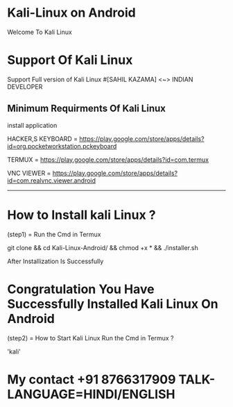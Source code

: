 # Kali-Linux on Android
Welcome To Kali Linux
# Support Of Kali Linux
Support Full version of Kali Linux 
#[SAHIL KAZAMA] <~> INDIAN DEVELOPER

Minimum Requirments Of Kali Linux
---------------------------------
install application

HACKER,S KEYBOARD = https://play.google.com/store/apps/details?id=org.pocketworkstation.pckeyboard

TERMUX = https://play.google.com/store/apps/details?id=com.termux

VNC VIEWER = https://play.google.com/store/apps/details?id=com.realvnc.viewer.android

---------------------------------


# How to Install kali Linux ?

(step1) = Run the Cmd in Termux

git clone  && cd Kali-Linux-Android/ && chmod +x * && ./installer.sh

After Installization Is Successfully 


# Congratulation You Have Successfully Installed Kali Linux On Android

(step2) = How to Start Kali Linux Run the Cmd in Termux ?

'kali'


# My contact +91 8766317909 TALK-LANGUAGE=HINDI/ENGLISH
